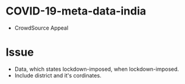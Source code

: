# COVID-19-meta-data-india
* CrowdSource Appeal

# Issue
* Data, which states lockdown-imposed, when lockdown-imposed.
* Include district and it's cordinates.